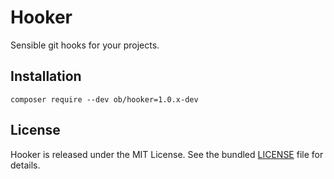 # Hooker

Sensible git hooks for your projects.


## Installation

`composer require --dev ob/hooker=1.0.x-dev`


## License

Hooker is released under the MIT License. See the bundled [LICENSE]() file for details.
